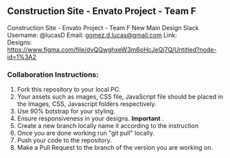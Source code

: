 ## Construction Site - Envato Project - Team F
Construction Site - Envato Project - Team F
New Main Design 
Slack Username: @lucasD
Email: gomez.d.lucas@gmail.com
Link:  
Designs:  https://www.figma.com/file/dyQQwghxeW3m6oHcJeQj7Q/Untitled?node-id=1%3A2


### Collaboration Instructions:

1. Fork this repository to your local PC.
2. Your assets such as images, CSS file, JavaScript file should be placed in the Images, CSS, Javascript folders respectively.
3. Use 90% botstrap for your styling.
4. Ensure responsiveness in your designs. **Important** .
5. Create a new branch locally name it according to the  instruction 
6. Once you are done working run "git pull" locally.
7. Push your code to the repository.
8. Make a Pull Request to the branch of the version you are working on.
